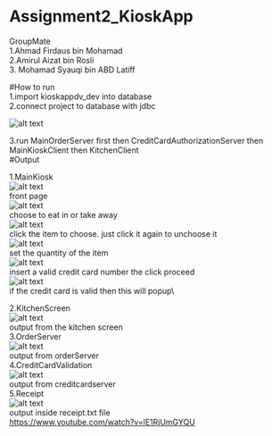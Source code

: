 # Assignment2_KioskApp

GroupMate\
1.Ahmad Firdaus bin Mohamad\
2.Amirul Aizat bin Rosli\
3. Mohamad Syauqi bin ABD Latiff

#How to run\
1.import kioskappdv_dev into database\
2.connect project to database with jdbc

![alt text](https://github.com/hmdfrds/Assignment2_KioskApp/blob/master/which%20one.png)  

3.run MainOrderServer first then CreditCardAuthorizationServer then MainKioskClient then KitchenClient\
#Output  
    
1.MainKiosk\
![alt text](https://github.com/hmdfrds/Assignment2_KioskApp/blob/master/1.png)  
front page\
![alt text](https://github.com/hmdfrds/Assignment2_KioskApp/blob/master/2.png)  
choose to eat in or take away\
![alt text](https://github.com/hmdfrds/Assignment2_KioskApp/blob/master/3.png)  
click the item to choose. just click it again to unchoose it\
![alt text](https://github.com/hmdfrds/Assignment2_KioskApp/blob/master/4.png)  
set the quantity of the item\
![alt text](https://github.com/hmdfrds/Assignment2_KioskApp/blob/master/5.png)  
insert a valid credit card number the click proceed\
![alt text](https://github.com/hmdfrds/Assignment2_KioskApp/blob/master/6.png)  
if the credit card is valid then this will popup\  
  
2.KitchenScreen  
![alt text](https://github.com/hmdfrds/Assignment2_KioskApp/blob/master/chickenscreen.png)  
output from the kitchen screen  
3.OrderServer  
![alt text](https://github.com/hmdfrds/Assignment2_KioskApp/blob/master/orderserver.png)  
output from orderServer  
4.CreditCardValidation  
![alt text](https://github.com/hmdfrds/Assignment2_KioskApp/blob/master/creditcardserver.png)  
output from creditcardserver  
5.Receipt  
![alt text](https://github.com/hmdfrds/Assignment2_KioskApp/blob/master/receipt.png)  
output inside receipt.txt file  
https://www.youtube.com/watch?v=lE1RjUmGYQU
